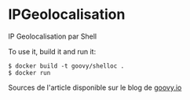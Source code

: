 # IPGeolocalisation
IP Geolocalisation par Shell

To use it, build it and run it:
```
$ docker build -t goovy/shelloc .
$ docker run 
```

Sources de l'article disponible sur le blog de [goovy.io](http://blog.goovy.io/)
